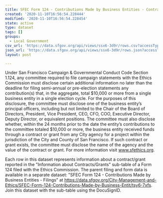 ```yaml
---
title: SFEC Form 124 - Contributions Made by Business Entities - Contracts and Grants
created: '2020-11-10T16:56:54.228444'
modified: '2020-11-10T16:56:54.228454'
state: active
type: dataset
tags: []
groups:
  - Local Government
csv_url: 'https://data.sfgov.org/api/views/ssx6-3d9r/rows.csv?accessType=DOWNLOAD'
json_url: 'https://data.sfgov.org/api/views/ssx6-3d9r/rows.json?accessType=DOWNLOAD'
layout: post

---
```

Under San Francisco Campaign & Governmental Conduct Code Section 1.124, any committee required to file campaign statements with the Ethics Commission must disclose certain additional information no later than the deadline for filing semi-annual or pre-election statements any contribution(s) that, in the aggregate, total $10,000 or more from a single business entity in a single election cycle. For the purposes of this disclosure, the committee must disclose one of the business entity’s principal officers, including but not limited to the Chair of the Board of Directors, President, Vice President, CEO, CFO, COO, Executive Director, Deputy Director, or equivalent positions. The committee must also disclose whether, within the 24 months prior to the date the entity’s contributions to the committee totaled $10,000 or more, the business entity received funds through a contract or grant from any City agency for a project within the jurisdiction of the City and County of San Francisco. If such contract or grant exists, the committee must disclose the name of the agency and the value of the contract or grant. For more information visit www.sfethics.org.

Each row in this dataset represents information about a contract/grant reported in the "Information about Contracts/Grants" sub-table of a Form 124 filed with the Ethics Commission. The parent filing and form data is available in a separate dataset: "SFEC Form 124 - Contributions Made by Business Entities - Filings" at https://data.sfgov.org/City-Management-and-Ethics/SFEC-Form-124-Contributions-Made-by-Business-Entit/tsy6-7xfs. Join this dataset with the sub-table using the DocuSignID.
